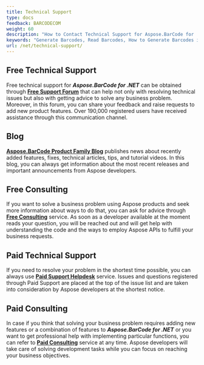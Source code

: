 ```yaml
---
title: Technical Support
type: docs
feedback: BARCODECOM
weight: 60
description: "How to Contact Technical Support for Aspose.BarCode for .NET"
keywords: "Generate Barcodes, Read Barcodes, How to Generate Barcodes in C# .NET, Technical Support for Aspose.BarCode, Aspose.Barcode Forum, C#"
url: /net/technical-support/
---
```

## **Free Technical Support**
Free technical support for ***Aspose.BarCode for .NET*** can be obtained through [**Free Support Forum**](https://forum.aspose.com/c/barcode/13) that can help not only with resolving technical issues but also with getting advice to solve any business problem. Moreover, in this forum, you can share your feedback and raise requests to add new product features. Over 190,000 registered users have received assistance through this communication channel.

## **Blog**
[**Aspose.BarCode Product Family Blog**](https://blog.aspose.com/category/barcode/) publishes news about recently added features, fixes, technical articles, tips, and tutorial videos. In this blog, you can always get information about the most recent releases and important announcements from Aspose developers.

## **Free Consulting**
If you want to solve a business problem using Aspose products and seek more information about ways to do that, you can ask for advice through [**Free Consulting**](https://aspose-free-consulting.github.io/) service. As soon as a developer available at the moment reads your question, you will be reached out and will get help with understanding the code and the ways to employ Aspose APIs to fulfill your business requests.

## **Paid Technical Support**
If you need to resolve your problem in the shortest time possible, you can always use [**Paid Support Helpdesk**](https://helpdesk.aspose.com/) service. Issues and questions registered through Paid Support are placed at the top of the issue list and are taken into consideration by Aspose developers at the shortest notice.

## **Paid Consulting**
In case if you think that solving your business problem requires adding new features or a combination of features to ***Aspose.BarCode for .NET*** or you want to get professional help with implementing particular functions, you can refer to [**Paid Consulting**](https://consulting.aspose.com/) service at any time. Aspose developers will take care of solving development tasks while you can focus on reaching your business objectives.


